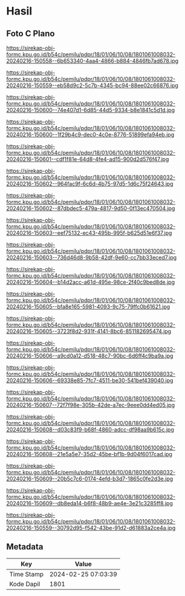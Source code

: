 # Hasil

## Foto C Plano

https://sirekap-obj-formc.kpu.go.id/b54c/pemilu/pdpr/18/01/06/10/08/1801061008032-20240216-150558--6b653340-4aa4-4866-b884-4846fb7ad678.jpg

https://sirekap-obj-formc.kpu.go.id/b54c/pemilu/pdpr/18/01/06/10/08/1801061008032-20240216-150559--eb58d9c2-5c7b-4345-bc94-88ee02c66876.jpg

https://sirekap-obj-formc.kpu.go.id/b54c/pemilu/pdpr/18/01/06/10/08/1801061008032-20240216-150600--74e407d1-6d85-44d5-9334-b8e1841c5d1d.jpg

https://sirekap-obj-formc.kpu.go.id/b54c/pemilu/pdpr/18/01/06/10/08/1801061008032-20240216-150600--1f29b4c9-dec0-4c0e-8776-51899efa94eb.jpg

https://sirekap-obj-formc.kpu.go.id/b54c/pemilu/pdpr/18/01/06/10/08/1801061008032-20240216-150601--cdf1f81e-64d8-4fe4-ad15-900d2d576f47.jpg

https://sirekap-obj-formc.kpu.go.id/b54c/pemilu/pdpr/18/01/06/10/08/1801061008032-20240216-150602--964fac9f-6c6d-4b75-97d5-1d6c75f24643.jpg

https://sirekap-obj-formc.kpu.go.id/b54c/pemilu/pdpr/18/01/06/10/08/1801061008032-20240216-150602--87dbdec5-479a-4817-9d50-0f13ec470504.jpg

https://sirekap-obj-formc.kpu.go.id/b54c/pemilu/pdpr/18/01/06/10/08/1801061008032-20240216-150603--eef75132-ec43-495b-995f-b625d51e6f37.jpg

https://sirekap-obj-formc.kpu.go.id/b54c/pemilu/pdpr/18/01/06/10/08/1801061008032-20240216-150603--736d46d8-9b58-42df-9e60-cc7bb33eced7.jpg

https://sirekap-obj-formc.kpu.go.id/b54c/pemilu/pdpr/18/01/06/10/08/1801061008032-20240216-150604--b14d2acc-a61d-495e-98ce-2f40c9bed8de.jpg

https://sirekap-obj-formc.kpu.go.id/b54c/pemilu/pdpr/18/01/06/10/08/1801061008032-20240216-150605--bfa8e165-5981-4093-9c75-79ffc0b61621.jpg

https://sirekap-obj-formc.kpu.go.id/b54c/pemilu/pdpr/18/01/06/10/08/1801061008032-20240216-150605--3723f8d2-931f-4141-8bc6-851182695474.jpg

https://sirekap-obj-formc.kpu.go.id/b54c/pemilu/pdpr/18/01/06/10/08/1801061008032-20240216-150606--a9cd0a12-d518-48c7-90bc-6d6ff4c9ba9a.jpg

https://sirekap-obj-formc.kpu.go.id/b54c/pemilu/pdpr/18/01/06/10/08/1801061008032-20240216-150606--69338e85-7fc7-4511-be30-541bef439040.jpg

https://sirekap-obj-formc.kpu.go.id/b54c/pemilu/pdpr/18/01/06/10/08/1801061008032-20240216-150607--72f7f98e-305b-42de-a7ec-9eee0dd4ed05.jpg

https://sirekap-obj-formc.kpu.go.id/b54c/pemilu/pdpr/18/01/06/10/08/1801061008032-20240216-150608--d03c83f9-b68f-4860-adcc-df98aa9b615c.jpg

https://sirekap-obj-formc.kpu.go.id/b54c/pemilu/pdpr/18/01/06/10/08/1801061008032-20240216-150608--21e5a5e7-35d2-45be-bf1b-9d04f6017cad.jpg

https://sirekap-obj-formc.kpu.go.id/b54c/pemilu/pdpr/18/01/06/10/08/1801061008032-20240216-150609--20b5c7c6-0174-4efd-b3d7-1865c0fe2d3e.jpg

https://sirekap-obj-formc.kpu.go.id/b54c/pemilu/pdpr/18/01/06/10/08/1801061008032-20240216-150609--db8eda14-b6f8-48b9-ae4e-3e21c3285ff8.jpg

https://sirekap-obj-formc.kpu.go.id/b54c/pemilu/pdpr/18/01/06/10/08/1801061008032-20240216-150559--30792d95-f542-43be-91d2-d61883a2ce4a.jpg


## Metadata

| Key        | Value               |
| ---------- | ------------------- |
| Time Stamp | 2024-02-25 07:03:39 |
| Kode Dapil | 1801                |



